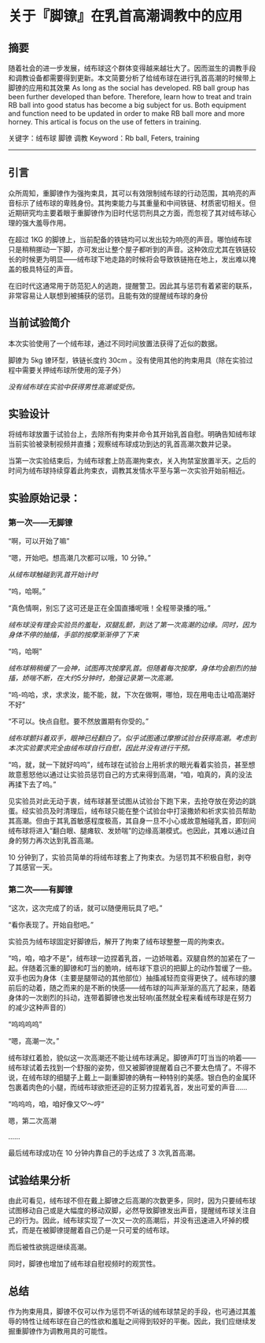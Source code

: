 # 关于『脚镣』在乳首高潮调教中的应用

**摘要**
---
随着社会的进一步发展，绒布球这个群体变得越来越壮大了。因而滋生的调教手段和调教设备都需要得到更新。本文简要分析了给绒布球在进行乳首高潮的时候带上脚镣的应用和其效果
As long as the social has developed. RB ball group has been further developed than before. Therefore, learn how to treat and train RB ball into good status has become a big subject for us. Both equipment and function need to be updated in order to make RB ball more and more horney. This artical is focus on the use of fetters in training.

关键字：绒布球 脚镣 调教
Keyword：Rb ball, Feters, training

---
## 引言
众所周知，重脚镣作为强拘束具，其可以有效限制绒布球的行动范围，其响亮的声音标示了绒布球的卑贱身份。其拘束能力与其重量和中间铁链、材质密切相关。但近期研究均主要着眼于重脚镣作为旧时代惩罚刑具之方面，而忽视了其对绒布球心理的强大羞辱作用。

在超过 1KG 的脚镣上，当前配备的铁链均可以发出较为响亮的声音。哪怕绒布球只是稍稍挪动一下脚，亦可发出让整个屋子都听到的声音。这种效应尤其在铁链较长的时候更为明显——绒布球下地走路的时候将会导致铁链拖在地上，发出难以掩盖的极具特征的声音。

在旧时代这通常用于防范犯人的逃跑，提醒警卫。因此其与惩罚有着紧密的联系，非常容易让人联想到被捕获的惩罚。且能有效的提醒绒布球的身份

## 当前试验简介
本次实验使用了一个绒布球，通过不同时间放置法获得了近似的数据。

脚镣为 5kg 镣环型，铁链长度约 30cm 。没有使用其他的拘束用具（除在实验过程中需要关押绒布球所使用的笼子外）

*没有绒布球在实验中获得男性高潮或受伤。*

## 实验设计
将绒布球放置于试验台上，去除所有拘束并命令其开始乳首自慰。明确告知绒布球当前实验被录制视频并直播；观察绒布球成功到达的乳首高潮次数并记录。

当第一次实验结束后，为绒布球套上防高潮拘束衣，关入拘禁室放置半天。之后的时间为绒布球持续穿着此拘束衣，调教其发情水平至与第一次实验开始前相近。

## 实验原始记录：
### 第一次——无脚镣
“啊，可以开始了嘛”

“嗯，开始吧。想高潮几次都可以哦，10 分钟。”

*从绒布球触碰到乳首开始计时*

“呜，哈啊。”

“真色情啊，别忘了这可还是正在全国直播呢哦！全程带录播的哦。”

*绒布球没有理会实验员的羞耻，双腿乱颤，到达了第一次高潮的边缘。同时，因为身体不停的抽搐，手部的按摩渐渐停了下来*

“呜，哈啊”

*绒布球稍稍缓了一会神，试图再次按摩乳首。但随着每次按摩，身体均会剧烈的抽搐，娇喘不断，在大约5分钟时，勉强记录第一次高潮。*

“呜-呜哈，求，求求汝，能不能，就，下次在做啊，哪怕，现在用电击让咱高潮好不好”

“不可以。快点自慰。要不然放置期有你受的。”

*绒布球颤抖着双手，眼神已经翻白了。似乎试图通过摩擦试验台获得高潮。考虑到本次实验要求完全由绒布球自行自慰，因此并没有进行干预。*

“呜，就，就一下就好呜呜”，绒布球在试验台上用祈求的眼光看着实验员，甚至想故意惹怒他以通过让实验员惩罚自己的方式来得到高潮，“咱，咱真的，真的没法再揉下去了呜。”

见实验员对此无动于衷，绒布球甚至试图从试验台下跑下来，去抢夺放在旁边的跳蛋。经实验员及时清理后，绒布球只能在整个试验台中打滚撒娇和祈求实验员帮助其高潮。但由于其乳首敏感程度极高，其自身一旦不小心或故意触碰乳首，即刻间绒布球将进入“翻白眼、腿瘫软、发娇喘”的边缘高潮模式。也因此，其难以通过自身的努力再次达到乳首高潮。

10 分钟到了，实验员简单的将绒布球套上了拘束衣。为惩罚其不积极自慰，剥夺了其感官一天。

### 第二次——有脚镣
“这次，这次完成了的话，就可以随便用玩具了吧。”

“看你表现了。开始自慰吧。”

实验员为绒布球固定好脚镣后，解开了拘束了绒布球整整一周的拘束衣。

“呜，咱，咱才不是”，绒布球一边捏着乳首，一边娇喘着。双腿自然的加紧在了一起。伴随着沉重的脚镣和叮当的脆响，绒布球下意识的把脚上的动作暂缓了一些。双手也因为身体（主要是腿带动的其他部位）抽搐减轻而变得更快了。绒布球的腰前后的动着，随之而来的是不断的快感——绒布球的叫声渐渐的高亢了起来，随着身体的一次剧烈的抖动，连带着脚镣也发出轻响(虽然就全程来看绒布球是在努力的减少这种声音的）

“呜呜呜呜”

“嗯，高潮一次。”

绒布球红着脸，貌似这一次高潮还不能让绒布球满足。脚镣声叮叮当当的响着——绒布球试着去找到一个舒服的姿势，但又被脚镣提醒着自己不要太色情了。不得不说，在绒布球的细腿子上戴上一副重脚镣的确有一种特别的美感。银白色的金属环包裹着肉色的小腿，而绒布球欲拒还迎的正努力捏着乳首，发出可爱的声音……

“呜呜呜，咱，咱好像又♡～哼“

嗯，第二次高潮

……

最后绒布球成功在 10 分钟内靠自己的手达成了 3 次乳首高潮。

## 试验结果分析

由此可看见，绒布球不但在戴上脚镣之后高潮的次数更多，同时，因为只要绒布球试图移动自己或是大幅度的移动双脚，必然导致脚镣发出声音，提醒绒布球关注自己的行为。因此，绒布球实现了一次又一次的高潮后，并没有迅速进入坏掉的模式，而是在被脚镣提醒着自己仍是一只可爱的绒布球。

而后被性欲挑逗继续高潮。

同时，脚镣也增加了绒布球自慰视频时的观赏性。

## 总结
作为拘束用具，脚镣不仅可以作为惩罚不听话的绒布球禁足的手段，也可通过其羞辱的特性让绒布球在自己的性欲和羞耻之间得到较好的平衡。因此，我们应继续发掘重脚镣作为调教用具的可能性。
